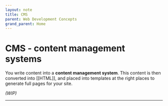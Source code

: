 ```yaml
---
layout: note
title: CMS
parent: Web Development Concepts
grand_parent: Home
---
```


# CMS - content management systems

You write content into a **content management system**. This content is then converted into [[HTML]], and placed into templates at the right places to generate full pages for your site.

_(WIP)_

---
